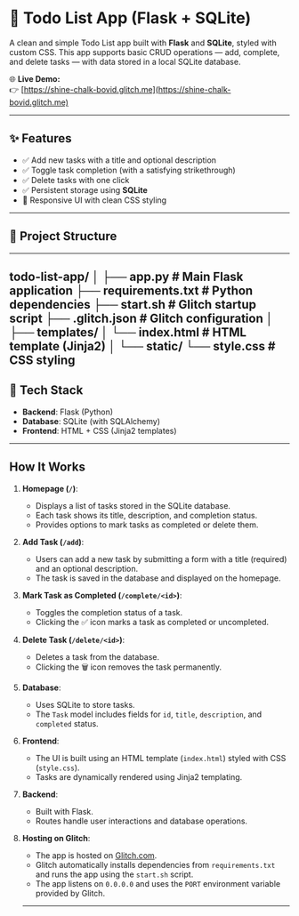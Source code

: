 # 📝 Todo List App (Flask + SQLite)

A clean and simple Todo List app built with **Flask** and **SQLite**, styled with custom CSS. This app supports basic CRUD operations — add, complete, and delete tasks — with data stored in a local SQLite database.

🌐 **Live Demo:**  
👉 [https://shine-chalk-bovid.glitch.me](https://shine-chalk-bovid.glitch.me)

---

## ✨ Features

- ✅ Add new tasks with a title and optional description
- ✅ Toggle task completion (with a satisfying strikethrough)
- ✅ Delete tasks with one click
- ✅ Persistent storage using **SQLite**
- 🎨 Responsive UI with clean CSS styling
---

## 📁 Project Structure
---
todo-list-app/
│
├── app.py            # Main Flask application
├── requirements.txt  # Python dependencies
├── start.sh          # Glitch startup script
├── .glitch.json      # Glitch configuration
│
├── templates/
│   └── index.html    # HTML template (Jinja2)
│
└── static/
    └── style.css     # CSS styling
---
## 🧠 Tech Stack

- **Backend**: Flask (Python)
- **Database**: SQLite (with SQLAlchemy)
- **Frontend**: HTML + CSS (Jinja2 templates)
---
## How It Works

1. **Homepage (`/`)**:
   - Displays a list of tasks stored in the SQLite database.
   - Each task shows its title, description, and completion status.
   - Provides options to mark tasks as completed or delete them.

2. **Add Task (`/add`)**:
   - Users can add a new task by submitting a form with a title (required) and an optional description.
   - The task is saved in the database and displayed on the homepage.

3. **Mark Task as Completed (`/complete/<id>`)**:
   - Toggles the completion status of a task.
   - Clicking the ✅ icon marks a task as completed or uncompleted.

4. **Delete Task (`/delete/<id>`)**:
   - Deletes a task from the database.
   - Clicking the 🗑️ icon removes the task permanently.

5. **Database**:
   - Uses SQLite to store tasks.
   - The `Task` model includes fields for `id`, `title`, `description`, and `completed` status.

6. **Frontend**:
   - The UI is built using an HTML template (`index.html`) styled with CSS (`style.css`).
   - Tasks are dynamically rendered using Jinja2 templating.

7. **Backend**:
   - Built with Flask.
   - Routes handle user interactions and database operations.

8. **Hosting on Glitch**:
   - The app is hosted on [Glitch.com](https://glitch.com).
   - Glitch automatically installs dependencies from `requirements.txt` and runs the app using the `start.sh` script.
   - The app listens on `0.0.0.0` and uses the `PORT` environment variable provided by Glitch.
   ---
